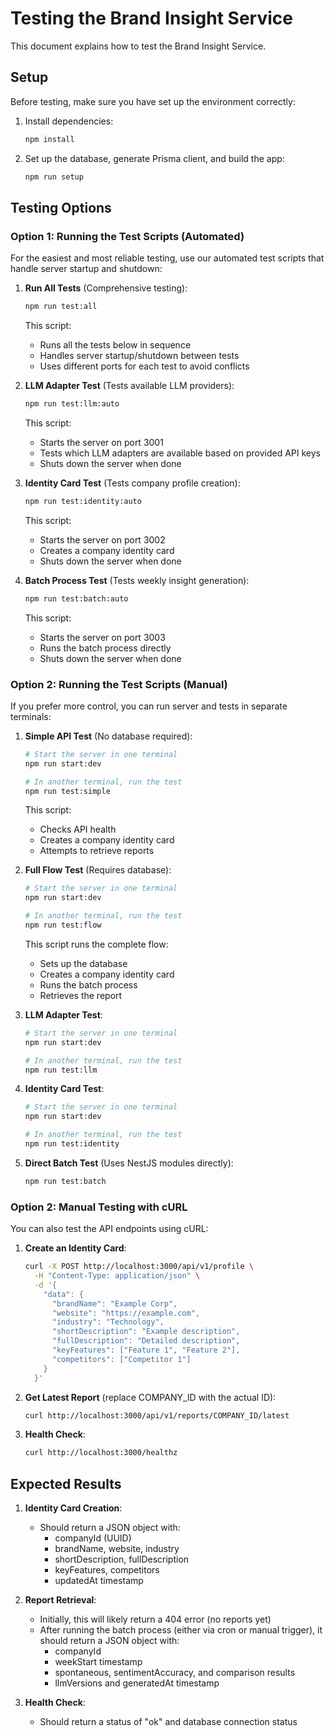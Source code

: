 # Testing the Brand Insight Service

This document explains how to test the Brand Insight Service.

## Setup

Before testing, make sure you have set up the environment correctly:

1. Install dependencies:
   ```bash
   npm install
   ```

2. Set up the database, generate Prisma client, and build the app:
   ```bash
   npm run setup
   ```

## Testing Options

### Option 1: Running the Test Scripts (Automated)

For the easiest and most reliable testing, use our automated test scripts that handle server startup and shutdown:

1. **Run All Tests** (Comprehensive testing):
   ```bash
   npm run test:all
   ```

   This script:
   - Runs all the tests below in sequence
   - Handles server startup/shutdown between tests
   - Uses different ports for each test to avoid conflicts

2. **LLM Adapter Test** (Tests available LLM providers):
   ```bash
   npm run test:llm:auto
   ```

   This script:
   - Starts the server on port 3001
   - Tests which LLM adapters are available based on provided API keys
   - Shuts down the server when done

3. **Identity Card Test** (Tests company profile creation):
   ```bash
   npm run test:identity:auto
   ```

   This script:
   - Starts the server on port 3002
   - Creates a company identity card
   - Shuts down the server when done

4. **Batch Process Test** (Tests weekly insight generation):
   ```bash
   npm run test:batch:auto
   ```

   This script:
   - Starts the server on port 3003
   - Runs the batch process directly
   - Shuts down the server when done

### Option 2: Running the Test Scripts (Manual)

If you prefer more control, you can run server and tests in separate terminals:

1. **Simple API Test** (No database required):
   ```bash
   # Start the server in one terminal
   npm run start:dev

   # In another terminal, run the test
   npm run test:simple
   ```

   This script:
   - Checks API health
   - Creates a company identity card
   - Attempts to retrieve reports

2. **Full Flow Test** (Requires database):
   ```bash
   # Start the server in one terminal
   npm run start:dev

   # In another terminal, run the test
   npm run test:flow
   ```

   This script runs the complete flow:
   - Sets up the database
   - Creates a company identity card
   - Runs the batch process
   - Retrieves the report

3. **LLM Adapter Test**:
   ```bash
   # Start the server in one terminal
   npm run start:dev

   # In another terminal, run the test
   npm run test:llm
   ```

4. **Identity Card Test**:
   ```bash
   # Start the server in one terminal
   npm run start:dev

   # In another terminal, run the test
   npm run test:identity
   ```

5. **Direct Batch Test** (Uses NestJS modules directly):
   ```bash
   npm run test:batch
   ```

### Option 2: Manual Testing with cURL

You can also test the API endpoints using cURL:

1. **Create an Identity Card**:
   ```bash
   curl -X POST http://localhost:3000/api/v1/profile \
     -H "Content-Type: application/json" \
     -d '{
       "data": {
         "brandName": "Example Corp",
         "website": "https://example.com",
         "industry": "Technology",
         "shortDescription": "Example description",
         "fullDescription": "Detailed description",
         "keyFeatures": ["Feature 1", "Feature 2"],
         "competitors": ["Competitor 1"]
       }
     }'
   ```

2. **Get Latest Report** (replace COMPANY_ID with the actual ID):
   ```bash
   curl http://localhost:3000/api/v1/reports/COMPANY_ID/latest
   ```

3. **Health Check**:
   ```bash
   curl http://localhost:3000/healthz
   ```

## Expected Results

1. **Identity Card Creation**:
   - Should return a JSON object with:
     - companyId (UUID)
     - brandName, website, industry
     - shortDescription, fullDescription
     - keyFeatures, competitors
     - updatedAt timestamp

2. **Report Retrieval**:
   - Initially, this will likely return a 404 error (no reports yet)
   - After running the batch process (either via cron or manual trigger), it should return a JSON object with:
     - companyId
     - weekStart timestamp
     - spontaneous, sentimentAccuracy, and comparison results
     - llmVersions and generatedAt timestamp

3. **Health Check**:
   - Should return a status of "ok" and database connection status